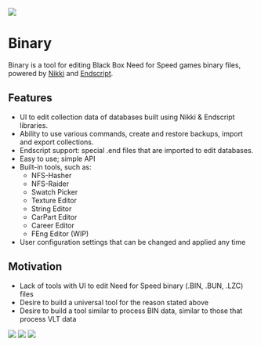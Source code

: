 ﻿![](https://cdn.discordapp.com/attachments/696160463192326154/697376548894015528/binary_logo.png)


# Binary
Binary is a tool for editing Black Box Need for Speed games binary files, powered by [Nikki](https://github.com/SpeedReflect/Nikki "Nikki") and [Endscript](https://github.com/SpeedReflect/Endscript "Endscript").


## Features
- UI to edit collection data of databases built using Nikki & Endscript libraries.
- Ability to use various commands, create and restore backups, import and export collections.
- Endscript support: special .end files that are imported to edit databases.
- Easy to use; simple API
- Built-in tools, such as:
  - NFS-Hasher
  - NFS-Raider
  - Swatch Picker
  - Texture Editor
  - String Editor
  - CarPart Editor
  - Career Editor
  - FEng Editor (WIP)
- User configuration settings that can be changed and applied any time

## Motivation
- Lack of tools with UI to edit Need for Speed binary (.BIN, .BUN, .LZC) files
- Desire to build a universal tool for the reason stated above
- Desire to build a tool similar to process BIN data, similar to those that process VLT data

﻿![](https://cdn.discordapp.com/attachments/696160463192326154/796941629847633930/image1.PNG)
﻿![](https://cdn.discordapp.com/attachments/696160463192326154/796941634125430834/image2.PNG)
﻿![](https://cdn.discordapp.com/attachments/696160463192326154/796941639150469140/image3.PNG)
